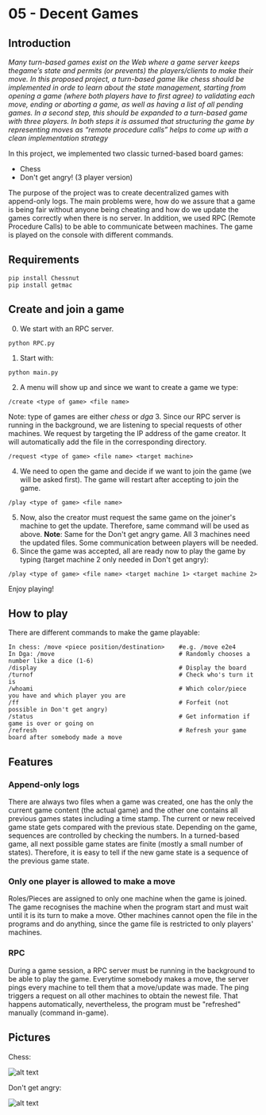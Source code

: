 # 05 - Decent Games

## Introduction
*Many turn-based games exist on the Web where a game server keeps thegame’s state and permits (or prevents) the players/clients to make their move. In this proposed project, a turn-based game like chess should be implemented in orde to learn about the state management, starting from opening a game (where both players have to first agree) to validating each move, ending or aborting a game, as well as having a list of all pending games. In a second step, this should be expanded to a turn-based game with three players. In both steps it is assumed that structuring the game by representing moves as “remote procedure calls” helps to come up with a clean implementation strategy*

In this project, we implemented two classic turned-based board games:
- Chess
- Don't get angry! (3 player version)

The purpose of the project was to create decentralized games with append-only logs. The main problems were, how do we assure that a game is being fair without anyone being cheating and how do we update the games correctly when there is no server. In addition, we used RPC (Remote Procedure Calls) to be able to communicate between machines. The game is played on the console with different commands.

## Requirements

```
pip install Chessnut
pip install getmac
```

## Create and join a game
0. We start with an RPC server.
```
python RPC.py
```
1. Start with:
```
python main.py
```
2. A menu will show up and since we want to create a game we type:
```
/create <type of game> <file name>
```
Note: type of games are either *chess* or *dga*
3. Since our RPC server is running in the background, we are listening to special requests of other machines. We request by targeting the IP address of the game creator. It will automatically add the file in the corresponding directory.
```
/request <type of game> <file name> <target machine>
```
4. We need to open the game and decide if we want to join the game (we will be asked first). The game will restart after accepting to join the game.
```
/play <type of game> <file name>
```
5. Now, also the creator must request the same game on the joiner's machine to get the update. Therefore, same command will be used as above. **Note**: Same for the Don't get angry game. All 3 machines need the updated files. Some communication between players will be needed.
6. Since the game was accepted, all are ready now to play the game by typing (target machine 2 only needed in Don't get angry):
```
/play <type of game> <file name> <target machine 1> <target machine 2>
```

Enjoy playing!
## How to play
There are different commands to make the game playable:
```
In chess: /move <piece position/destination>    #e.g. /move e2e4
In Dga: /move                                   # Randomly chooses a number like a dice (1-6)
/display                                        # Display the board
/turnof                                         # Check who's turn it is
/whoami                                         # Which color/piece you have and which player you are
/ff                                             # Forfeit (not possible in Don't get angry)
/status                                         # Get information if game is over or going on
/refresh                                        # Refresh your game board after somebody made a move
```

## Features
### Append-only logs
There are always two files when a game was created, one has the only the current game content (the actual game) and the other one contains all previous games states including a time stamp. The current or new received game state gets compared with the previous state. Depending on the game, sequences are controlled by checking the numbers. In a turned-based game, all next possible game states are finite (mostly a small number of states). Therefore, it is easy to tell if the new game state is a sequence of the previous game state.

### Only one player is allowed to make a move
Roles/Pieces are assigned to only one machine when the game is joined. The game recognises the machine when the program start and must wait until it is its turn to make a move. Other machines cannot open the file in the programs and do anything, since the game file is restricted to only players' machines.

### RPC
During a game session, a RPC server must be running in the background to be able to play the game. Everytime somebody makes a move, the server pings every machine to tell them that a move/update was made. The ping triggers a request on all other machines to obtain the newest file. That happens automatically, nevertheless, the program must be "refreshed" manually (command in-game).


## Pictures
Chess:

![alt text](https://github.com/cn-uofbasel/BACnet/blob/redez_games/redez-sem-hs20/groups/05-decentGames/res/chess.png)

Don't get angry:

![alt text](https://github.com/cn-uofbasel/BACnet/blob/redez_games/redez-sem-hs20/groups/05-decentGames/res/dga.png)
